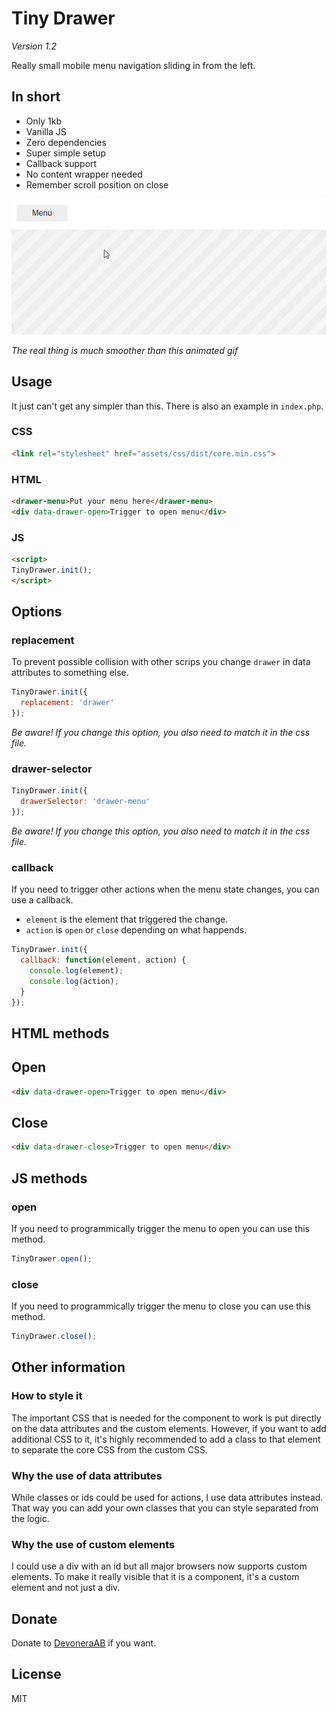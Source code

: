 # Tiny Drawer

*Version 1.2*

Really small mobile menu navigation sliding in from the left.

## In short

- Only 1kb
- Vanilla JS
- Zero dependencies
- Super simple setup
- Callback support
- No content wrapper needed
- Remember scroll position on close

![Screenshot](screenshot.gif)

*The real thing is much smoother than this animated gif*

## Usage

It just can't get any simpler than this. There is also an example in `index.php`.

### CSS

```html
<link rel="stylesheet" href="assets/css/dist/core.min.css">
```

### HTML

```html
<drawer-menu>Put your menu here</drawer-menu>
<div data-drawer-open>Trigger to open menu</div>
```

### JS

```html
<script>
TinyDrawer.init();
</script>
```

## Options

### replacement

To prevent possible collision with other scrips you change `drawer` in data attributes to something else.

```js
TinyDrawer.init({
  replacement: 'drawer'
});
```

*Be aware! If you change this option, you also need to match it in the css file.*

### drawer-selector

```js
TinyDrawer.init({
  drawerSelector: 'drawer-menu'
});
```

*Be aware! If you change this option, you also need to match it in the css file.*

### callback

If you need to trigger other actions when the menu state changes, you can use a callback.

- `element` is the element that triggered the change.
- `action` is `open` or `close` depending on what happends.

```js
TinyDrawer.init({
  callback: function(element, action) {
    console.log(element);
    console.log(action);
  }
});
```

## HTML methods

## Open

```html
<div data-drawer-open>Trigger to open menu</div>
```

## Close

```html
<div data-drawer-close>Trigger to open menu</div>
```

## JS methods

### open

If you need to programmically trigger the menu to open you can use this method.

```js
TinyDrawer.open();
```

### close

If you need to programmically trigger the menu to close you can use this method.

```js
TinyDrawer.close();
```

## Other information

### How to style it

The important CSS that is needed for the component to work is put directly on the data attributes and the custom elements. However, if you want to add additional CSS to it, it's highly recommended to add a class to that element to separate the core CSS from the custom CSS.

### Why the use of data attributes

While classes or ids could be used for actions, I use data attributes instead. That way you can add your own classes that you can style separated from the logic.

### Why the use of custom elements

I could use a div with an id but all major browsers now supports custom elements. To make it really visible that it is a component, it's a custom element and not just a div.

## Donate

Donate to [DevoneraAB](https://www.paypal.me/DevoneraAB) if you want.

## License

MIT